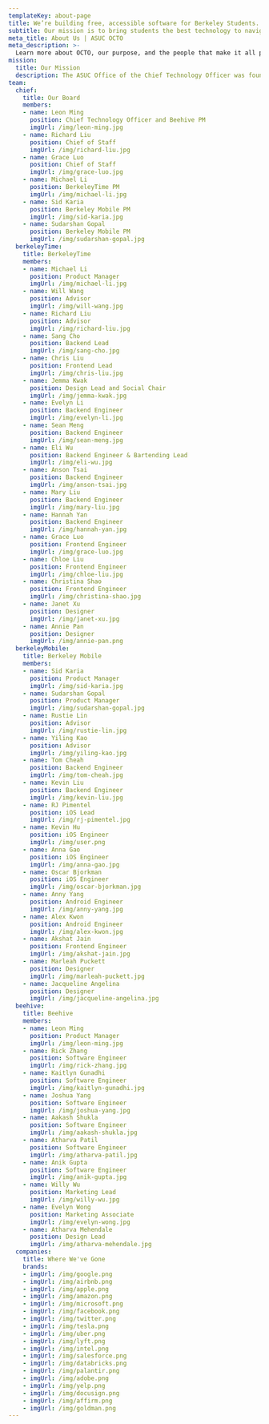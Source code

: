 ```yaml
---
templateKey: about-page
title: We’re building free, accessible software for Berkeley Students.
subtitle: Our mission is to bring students the best technology to navigate UC Berkeley.
meta_title: About Us | ASUC OCTO
meta_description: >-
  Learn more about OCTO, our purpose, and the people that make it all possible
mission:
  title: Our Mission
  description: The ASUC Office of the Chief Technology Officer was founded in the spring of 2014 to address the critical need for student voices in rapidly changing campus technology spaces through advocacy, awareness, and actual technology product development.
team:
  chief:
    title: Our Board
    members:
    - name: Leon Ming
      position: Chief Technology Officer and Beehive PM
      imgUrl: /img/leon-ming.jpg
    - name: Richard Liu
      position: Chief of Staff
      imgUrl: /img/richard-liu.jpg
    - name: Grace Luo
      position: Chief of Staff
      imgUrl: /img/grace-luo.jpg
    - name: Michael Li
      position: BerkeleyTime PM
      imgUrl: /img/michael-li.jpg
    - name: Sid Karia
      position: Berkeley Mobile PM
      imgUrl: /img/sid-karia.jpg
    - name: Sudarshan Gopal
      position: Berkeley Mobile PM
      imgUrl: /img/sudarshan-gopal.jpg
  berkeleyTime:
    title: BerkeleyTime
    members:
    - name: Michael Li
      position: Product Manager
      imgUrl: /img/michael-li.jpg
    - name: Will Wang
      position: Advisor
      imgUrl: /img/will-wang.jpg
    - name: Richard Liu
      position: Advisor
      imgUrl: /img/richard-liu.jpg
    - name: Sang Cho
      position: Backend Lead
      imgUrl: /img/sang-cho.jpg
    - name: Chris Liu
      position: Frontend Lead
      imgUrl: /img/chris-liu.jpg
    - name: Jemma Kwak
      position: Design Lead and Social Chair
      imgUrl: /img/jemma-kwak.jpg
    - name: Evelyn Li
      position: Backend Engineer
      imgUrl: /img/evelyn-li.jpg
    - name: Sean Meng
      position: Backend Engineer
      imgUrl: /img/sean-meng.jpg
    - name: Eli Wu
      position: Backend Engineer & Bartending Lead
      imgUrl: /img/eli-wu.jpg
    - name: Anson Tsai
      position: Backend Engineer
      imgUrl: /img/anson-tsai.jpg
    - name: Mary Liu
      position: Backend Engineer
      imgUrl: /img/mary-liu.jpg
    - name: Hannah Yan
      position: Backend Engineer
      imgUrl: /img/hannah-yan.jpg
    - name: Grace Luo
      position: Frontend Engineer
      imgUrl: /img/grace-luo.jpg
    - name: Chloe Liu
      position: Frontend Engineer
      imgUrl: /img/chloe-liu.jpg
    - name: Christina Shao
      position: Frontend Engineer
      imgUrl: /img/christina-shao.jpg
    - name: Janet Xu
      position: Designer
      imgUrl: /img/janet-xu.jpg
    - name: Annie Pan
      position: Designer
      imgUrl: /img/annie-pan.png
  berkeleyMobile:
    title: Berkeley Mobile
    members:
    - name: Sid Karia
      position: Product Manager
      imgUrl: /img/sid-karia.jpg
    - name: Sudarshan Gopal
      position: Product Manager
      imgUrl: /img/sudarshan-gopal.jpg
    - name: Rustie Lin
      position: Advisor
      imgUrl: /img/rustie-lin.jpg
    - name: Yiling Kao
      position: Advisor
      imgUrl: /img/yiling-kao.jpg
    - name: Tom Cheah
      position: Backend Engineer
      imgUrl: /img/tom-cheah.jpg
    - name: Kevin Liu
      position: Backend Engineer
      imgUrl: /img/kevin-liu.jpg
    - name: RJ Pimentel
      position: iOS Lead
      imgUrl: /img/rj-pimentel.jpg
    - name: Kevin Hu
      position: iOS Engineer
      imgUrl: /img/user.png
    - name: Anna Gao
      position: iOS Engineer
      imgUrl: /img/anna-gao.jpg
    - name: Oscar Bjorkman
      position: iOS Engineer
      imgUrl: /img/oscar-bjorkman.jpg
    - name: Anny Yang
      position: Android Engineer
      imgUrl: /img/anny-yang.jpg
    - name: Alex Kwon
      position: Android Engineer
      imgUrl: /img/alex-kwon.jpg
    - name: Akshat Jain
      position: Frontend Engineer
      imgUrl: /img/akshat-jain.jpg
    - name: Marleah Puckett
      position: Designer
      imgUrl: /img/marleah-puckett.jpg
    - name: Jacqueline Angelina
      position: Designer
      imgUrl: /img/jacqueline-angelina.jpg
  beehive:
    title: Beehive
    members:
    - name: Leon Ming
      position: Product Manager
      imgUrl: /img/leon-ming.jpg
    - name: Rick Zhang
      position: Software Engineer
      imgUrl: /img/rick-zhang.jpg
    - name: Kaitlyn Gunadhi
      position: Software Engineer
      imgUrl: /img/kaitlyn-gunadhi.jpg
    - name: Joshua Yang
      position: Software Engineer
      imgUrl: /img/joshua-yang.jpg
    - name: Aakash Shukla
      position: Software Engineer
      imgUrl: /img/aakash-shukla.jpg
    - name: Atharva Patil
      position: Software Engineer
      imgUrl: /img/atharva-patil.jpg
    - name: Anik Gupta
      position: Software Engineer
      imgUrl: /img/anik-gupta.jpg
    - name: Willy Wu
      position: Marketing Lead
      imgUrl: /img/willy-wu.jpg
    - name: Evelyn Wong
      position: Marketing Associate
      imgUrl: /img/evelyn-wong.jpg
    - name: Atharva Mehendale
      position: Design Lead
      imgUrl: /img/atharva-mehendale.jpg
  companies:
    title: Where We've Gone
    brands:
    - imgUrl: /img/google.png
    - imgUrl: /img/airbnb.png
    - imgUrl: /img/apple.png
    - imgUrl: /img/amazon.png
    - imgUrl: /img/microsoft.png
    - imgUrl: /img/facebook.png
    - imgUrl: /img/twitter.png
    - imgUrl: /img/tesla.png
    - imgUrl: /img/uber.png
    - imgUrl: /img/lyft.png
    - imgUrl: /img/intel.png
    - imgUrl: /img/salesforce.png
    - imgUrl: /img/databricks.png
    - imgUrl: /img/palantir.png
    - imgUrl: /img/adobe.png
    - imgUrl: /img/yelp.png
    - imgUrl: /img/docusign.png
    - imgUrl: /img/affirm.png
    - imgUrl: /img/goldman.png
---
```


